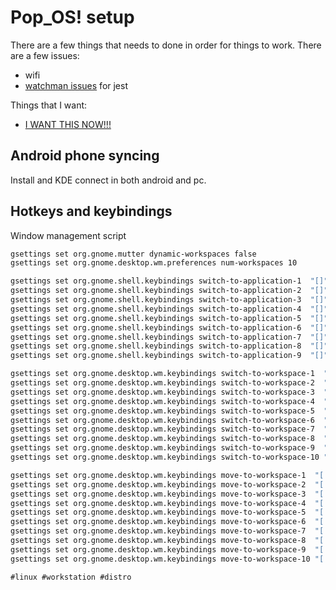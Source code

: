 # Pop_OS! setup

There are a few things that needs to done in order for things to work. There
are a few issues:

- wifi
- [watchman issues] for jest

[watchman issues]: watchman-issues.md

Things that I want:

- [I WANT THIS NOW!!!](https://github.com/pop-os/shell/issues/823)

## Android phone syncing

Install and KDE connect in both android and pc.

## Hotkeys and keybindings

Window management script

```bash
gsettings set org.gnome.mutter dynamic-workspaces false
gsettings set org.gnome.desktop.wm.preferences num-workspaces 10

gsettings set org.gnome.shell.keybindings switch-to-application-1  "[]"
gsettings set org.gnome.shell.keybindings switch-to-application-2  "[]"
gsettings set org.gnome.shell.keybindings switch-to-application-3  "[]"
gsettings set org.gnome.shell.keybindings switch-to-application-4  "[]"
gsettings set org.gnome.shell.keybindings switch-to-application-5  "[]"
gsettings set org.gnome.shell.keybindings switch-to-application-6  "[]"
gsettings set org.gnome.shell.keybindings switch-to-application-7  "[]"
gsettings set org.gnome.shell.keybindings switch-to-application-8  "[]"
gsettings set org.gnome.shell.keybindings switch-to-application-9  "[]"

gsettings set org.gnome.desktop.wm.keybindings switch-to-workspace-1  "['<Super>1']"
gsettings set org.gnome.desktop.wm.keybindings switch-to-workspace-2  "['<Super>2']"
gsettings set org.gnome.desktop.wm.keybindings switch-to-workspace-3  "['<Super>3']"
gsettings set org.gnome.desktop.wm.keybindings switch-to-workspace-4  "['<Super>4']"
gsettings set org.gnome.desktop.wm.keybindings switch-to-workspace-5  "['<Super>5']"
gsettings set org.gnome.desktop.wm.keybindings switch-to-workspace-6  "['<Super>6']"
gsettings set org.gnome.desktop.wm.keybindings switch-to-workspace-7  "['<Super>7']"
gsettings set org.gnome.desktop.wm.keybindings switch-to-workspace-8  "['<Super>8']"
gsettings set org.gnome.desktop.wm.keybindings switch-to-workspace-9  "['<Super>9']"
gsettings set org.gnome.desktop.wm.keybindings switch-to-workspace-10 "['<Super>0']"

gsettings set org.gnome.desktop.wm.keybindings move-to-workspace-1  "['<Super><Shift>1']"
gsettings set org.gnome.desktop.wm.keybindings move-to-workspace-2  "['<Super><Shift>2']"
gsettings set org.gnome.desktop.wm.keybindings move-to-workspace-3  "['<Super><Shift>3']"
gsettings set org.gnome.desktop.wm.keybindings move-to-workspace-4  "['<Super><Shift>4']"
gsettings set org.gnome.desktop.wm.keybindings move-to-workspace-5  "['<Super><Shift>5']"
gsettings set org.gnome.desktop.wm.keybindings move-to-workspace-6  "['<Super><Shift>6']"
gsettings set org.gnome.desktop.wm.keybindings move-to-workspace-7  "['<Super><Shift>7']"
gsettings set org.gnome.desktop.wm.keybindings move-to-workspace-8  "['<Super><Shift>8']"
gsettings set org.gnome.desktop.wm.keybindings move-to-workspace-9  "['<Super><Shift>9']"
gsettings set org.gnome.desktop.wm.keybindings move-to-workspace-10 "['<Super><Shift>0']"
```

    #linux #workstation #distro
